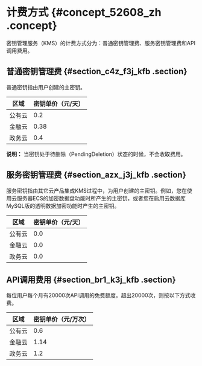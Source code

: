 # 计费方式 {#concept_52608_zh .concept}

密钥管理服务（KMS）的计费方式分为：普通密钥管理费、服务密钥管理费和API调用费用。

## 普通密钥管理费 {#section_c4z_f3j_kfb .section}

普通密钥指由用户创建的主密钥。

|区域|密钥单价（元/天）|
|--|---------|
|公有云|0.2|
|金融云|0.38|
|政务云|0.4|

**说明：** 当密钥处于待删除（PendingDeletion）状态的时候，不会收取费用。

## 服务密钥管理费 {#section_azx_j3j_kfb .section}

服务密钥指由其它云产品集成KMS过程中，为用户创建的主密钥。例如，您在使用云服务器ECS的加密数据盘功能时所产生的主密钥，或者您在启用云数据库MySQL版的透明数据加密功能时产生的主密钥。

|区域|密钥单价（元/天）|
|--|---------|
|公有云|0.0|
|金融云|0.0|
|政务云|0.0|

## API调用费用 {#section_br1_k3j_kfb .section}

每位用户每个月有20000次API调用的免费额度。超出20000次，则按以下方式收费。

|区域|密钥单价（元/万次）|
|--|----------|
|公有云|0.6|
|金融云|1.14|
|政务云|1.2|

